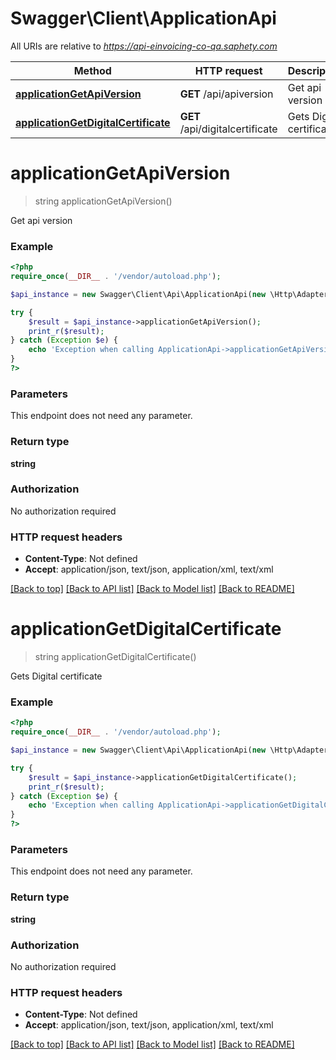 # Swagger\Client\ApplicationApi

All URIs are relative to *https://api-einvoicing-co-qa.saphety.com*

Method | HTTP request | Description
------------- | ------------- | -------------
[**applicationGetApiVersion**](ApplicationApi.md#applicationGetApiVersion) | **GET** /api/apiversion | Get api version
[**applicationGetDigitalCertificate**](ApplicationApi.md#applicationGetDigitalCertificate) | **GET** /api/digitalcertificate | Gets Digital certificate


# **applicationGetApiVersion**
> string applicationGetApiVersion()

Get api version

### Example
```php
<?php
require_once(__DIR__ . '/vendor/autoload.php');

$api_instance = new Swagger\Client\Api\ApplicationApi(new \Http\Adapter\Guzzle6\Client());

try {
    $result = $api_instance->applicationGetApiVersion();
    print_r($result);
} catch (Exception $e) {
    echo 'Exception when calling ApplicationApi->applicationGetApiVersion: ', $e->getMessage(), PHP_EOL;
}
?>
```

### Parameters
This endpoint does not need any parameter.

### Return type

**string**

### Authorization

No authorization required

### HTTP request headers

 - **Content-Type**: Not defined
 - **Accept**: application/json, text/json, application/xml, text/xml

[[Back to top]](#) [[Back to API list]](../../README.md#documentation-for-api-endpoints) [[Back to Model list]](../../README.md#documentation-for-models) [[Back to README]](../../README.md)

# **applicationGetDigitalCertificate**
> string applicationGetDigitalCertificate()

Gets Digital certificate

### Example
```php
<?php
require_once(__DIR__ . '/vendor/autoload.php');

$api_instance = new Swagger\Client\Api\ApplicationApi(new \Http\Adapter\Guzzle6\Client());

try {
    $result = $api_instance->applicationGetDigitalCertificate();
    print_r($result);
} catch (Exception $e) {
    echo 'Exception when calling ApplicationApi->applicationGetDigitalCertificate: ', $e->getMessage(), PHP_EOL;
}
?>
```

### Parameters
This endpoint does not need any parameter.

### Return type

**string**

### Authorization

No authorization required

### HTTP request headers

 - **Content-Type**: Not defined
 - **Accept**: application/json, text/json, application/xml, text/xml

[[Back to top]](#) [[Back to API list]](../../README.md#documentation-for-api-endpoints) [[Back to Model list]](../../README.md#documentation-for-models) [[Back to README]](../../README.md)

